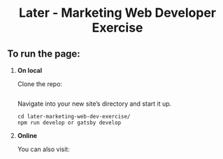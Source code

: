 <h1 align="center">
  Later - Marketing Web Developer Exercise
</h1>

## To run the page:

1.  **On local**

    Clone the repo:
    ```https://github.com/smorfe/later-marketing-web-dev-exercise.git
    ```

    Navigate into your new site’s directory and start it up.
    ```shell
    cd later-marketing-web-dev-exercise/
    npm run develop or gatsby develop
    ```

2.  **Online**

    You can also visit: 




